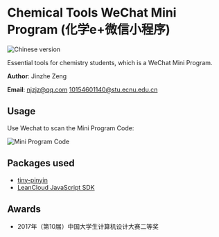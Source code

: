 # Chemical Tools WeChat Mini Program (化学e+微信小程序)
![Chinese version](https://jaywcjlove.github.io/sb/lang/chinese.svg)

Essential tools for chemistry students, which is a WeChat Mini Program.

**Author**: Jinzhe Zeng

**Email**: njzjz@qq.com 10154601140@stu.ecnu.edu.cn

## Usage
Use Wechat to scan the Mini Program Code:

![Mini Program Code](https://i.loli.net/2018/07/06/5b3f4ecfcaf50.jpg)

## Packages used
* [tiny-pinyin](https://github.com/creeperyang/pinyin)
* [LeanCloud JavaScript SDK](https://releases.leanapp.cn/#/leancloud/javascript-sdk/releases)

## Awards
* 2017年（第10届）中国大学生计算机设计大赛二等奖

